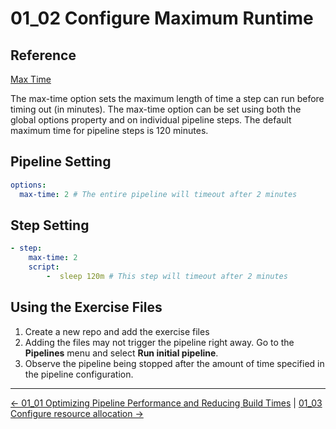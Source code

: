 # 01_02 Configure Maximum Runtime

## Reference

[Max Time](https://support.atlassian.com/bitbucket-cloud/docs/global-options/#Max-time)

The max-time option sets the maximum length of time a step can run before timing out (in minutes). The max-time option can be set using both the global options property and on individual pipeline steps. The default maximum time for pipeline steps is 120 minutes.

## Pipeline Setting

```yaml
options:
  max-time: 2 # The entire pipeline will timeout after 2 minutes
```

## Step Setting

```yaml
- step:
    max-time: 2
    script:
        -  sleep 120m # This step will timeout after 2 minutes
```

## Using the Exercise Files

1. Create a new repo and add the exercise files
1. Adding the files may not trigger the pipeline right away.  Go to the **Pipelines** menu and select **Run initial pipeline**.
1. Observe the pipeline being stopped after the amount of time specified in the pipeline configuration.

<!-- FooterStart -->
---
[← 01_01 Optimizing Pipeline Performance and Reducing Build Times](../01_01_optimizing_pipeline_performance/README.md) | [01_03 Configure resource allocation →](../01_03_configure_resource_allocation/README.md)
<!-- FooterEnd -->
